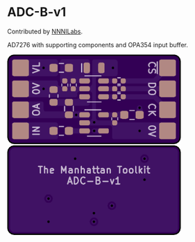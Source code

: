 # ADC-B-v1

Contributed by [NNNILabs](https://github.com/NNNILabs).

AD7276 with supporting components and OPA354 input buffer.

<img src="/images/application specific/ADC-B-v1/ADC-B-v1-Top.png" width="400">

<img src="/images/application specific/ADC-B-v1/ADC-B-v1-Bottom.png" width="400">
